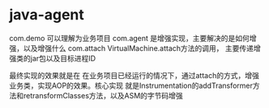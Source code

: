 # java-agent

com.demo 可以理解为业务项目
com.agent 是增强实现，主要解决的是如何增强，以及增强什么
com.attach VirtualMachine.attach方法的调用， 主要传递增强类的jar包以及目标进程ID

最终实现的效果就是在 在业务项目已经运行的情况下，通过attach的方式，增强业务类，实现AOP的效果。核心实现 就是Instrumentation的addTransformer方法和retransformClasses方法，以及ASM的字节码增强
